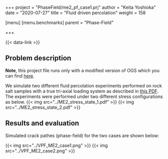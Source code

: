 +++
project = "PhaseField/me2_pf_case1.prj"
author = "Keita Yoshioka"
date = "2020-07-27"
title = "Fluid driven percolation"
weight = 158

[menu]
  [menu.benchmarks]
    parent = "Phase-Field"

+++

{{< data-link >}}

## Problem description
**Note**, this project file runs only with a modified version of OGS
which you can find [here](https://github.com/KeitaYoshioka/ogs/tree/H2M_phasefield).

We simulate two different fluid percolation experiments performed on rock salt samples with a true tri-axial loading system as described in [this PDF](../Yoshioka_percolation.pdf). The experiments were performed under two different stress configurations as below.
{{< img src="../ME2_stress_state_1.pdf" >}}
{{< img src="../ME2_stress_state_2.pdf" >}}

## Results and evaluation

Simulated crack pathes (phase-field) for the two cases are shown below:

{{< img src="../VPF_ME2_case1.png" >}}
{{< img src="../VPF_ME2_case2.png" >}}
